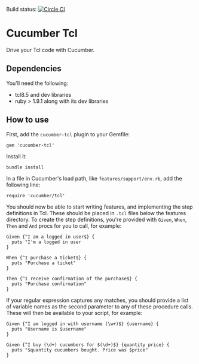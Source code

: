 Build status: [![Circle CI](https://circleci.com/gh/cucumber/cucumber-ruby-tcl/tree/master.svg?style=svg)](https://circleci.com/gh/cucumber/cucumber-ruby-tcl/tree/master)

Cucumber Tcl
============

Drive your Tcl code with Cucumber.

Dependencies
------------

You'll need the following:

* tcl8.5 and dev libraries
* ruby > 1.9.1 along with its dev libraries

How to use
----------

First, add the `cucumber-tcl` plugin to your Gemfile:

    gem 'cucumber-tcl'

Install it:

    bundle install

In a file in Cucumber's load path, like `features/support/env.rb`, add the following line:

    require 'cucumber/tcl'

You should now be able to start writing features, and implementing the step definitions in Tcl. These should be placed in `.tcl` files below the features directory. To create the step definitions, you're provided with `Given`, `When`, `Then` and `And` procs for you to call, for example:

    Given {^I am a logged in user$} {
      puts "I'm a logged in user
    }

    When {^I purchase a ticket$} {
      puts "Purchase a ticket"
    }

    Then {^I receive confirmation of the purchase$} {
      puts "Purchase confirmation"
    }

If your regular expression captures any matches, you should provide a list of variable names as the second parameter to any of these procedure calls. These will then be available to your script, for example:

    Given {^I am logged in with username (\w+)$} {username} {
      puts "Username is $username"
    }

    Given {^I buy (\d+) cucumbers for $(\d+)$} {quantity price} {
      puts "$quantity cucumbers bought. Price was $price"
    }

